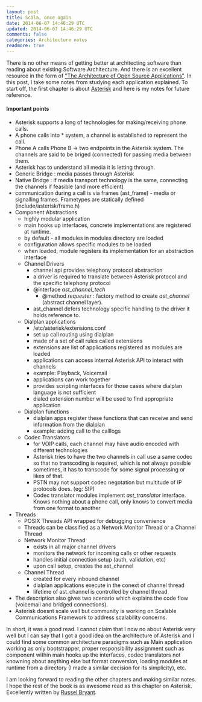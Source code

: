 ```yaml
---           
layout: post
title: Scala, once again
date: 2014-06-07 14:46:29 UTC
updated: 2014-06-07 14:46:29 UTC
comments: false
categories: Architecture notes
readmore: true
---
```


There is no other means of getting better at architecting software than reading about existing Software Architecture. And there is an excellent resource in the form of ["The Architecture of Open Source Applications"](http://aosabook.org/en/index.html). In this post, I take some notes from studying each application explained. To start off, the first chapter is about [Asterisk]("http://www.asterisk.org") and here is my notes for future reference.

#### Important points
- Asterisk supports a long of technologies for making/receiving phone calls.
- A phone calls into * system, a channel is established to represent the call.
- Phone A calls Phone B -> two endpoints in the Asterisk system. The channels are said to be briged (connected) for passing media between them.
- Asterisk has to understand all media it is letting through.
- Generic Bridge : media passes through Asterisk
- Native Bridge : if media transport technology is the same, connecting the channels if feasible (and more efficient)
- communication during a call is via frames (ast_frame) - media or signalling frames. Frametypes are statically defined (include/asterisk/frame.h)
- Component Abstractions  
	- highly modular application
	- main hooks up interfaces, concrete implementations are registered at runtime.
	- by default - all modules in modules directory are loaded
	- configuration allows specific modules to be loaded 
	- when loaded, module registers its implementation for an abstraction interface
	- Channel Drivers
		- channel api provides telephony protocol abstraction
		- a driver is required to translate between Asterisk protocol and the specific telephony protocol
		- @interface *ast_channel_tech* 
			- @method *requester* : factory method to create *ast_channel* (abstract channel layer). 
		- ast_channel defers technology specific handling to the driver it holds reference to.
	- Dialplan applications
		- /etc/asterisk/extensions.conf
		- set up call routing using dialplan
		- made of a set of call rules called extensions
		- extensions are list of applications registered as modules are loaded
		- applications can access internal Asterisk API to interact with channels
		- example: Playback, Voicemail
		- applications can work together
		- provides scripting interfaces for those cases where dialplan language is not sufficient
		- dialed extension number will be used to find appropriate application
	- Dialplan functions
		- dialplan apps register these functions that can receive and send information from the dialplan
		- example: adding call to the calllogs 
	- Codec Translators
		- for VOIP calls, each channel may have audio encoded with different technologies
		- Asterisk tries to have the two channels in call use a same codec so that no transcoding is required, which is not always possible
		- sometimes, it has to transcode for some signal processing or likes of that.
		- PSTN may not support codec negotation but multitude of IP protocols does. (eg: SIP)
		- Codec translator modules implement *ast_translator* interface. Knows nothing about a phone call, only knows to convert media from one format to another
- Threads
	- POSIX Threads API wrapped for debugging convenience
	- Threads can be classified as a Network Monitor Thread or a Channel Thread
	- Network Monitor Thread
	   - exists in all major channel drivers
	   - monitors the network for incoming calls or other requests
	   - handles initial connection setup (auth, validation, etc)
	   - upon call setup, creates the ast_channel
	- Channel Thread
	   - created for every inbound channel
	   - dialplan applications execute in the conext of channel thread
	   - lifetime of ast_channel is controlled by channel thread
- The description also gives two scenario which explains the code flow (voicemail and bridged connections).
- Asterisk doesnt scale well but community is working on Scalable Communications Framework to address scalability concerns.

In short, it was a good read. I cannot claim that I now no about Asterisk very well but I can say that I got a good idea on the architecture of Asterisk and I could find some common architecture paradigms such as Main application working as only bootstrapper, proper responsibility assignment such as component within main hooks up the interfaces, codec translators not knowning about anything else but format conversion, loading modules at runtime from a directory (I made a similar decision for its simplicity), etc.

I am looking forward to reading the other chapters and making similar notes. I hope the rest of the book is as awesome read as this chapter on Asterisk. Excellently written by [Russel Bryant](http://blog.russellbryant.net).
